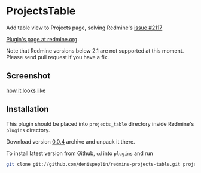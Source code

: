# ProjectsTable

Add table view to Projects page, solving Redmine's [issue #2117](http://www.redmine.org/issues/2117)

[Plugin's page at redmine.org](http://www.redmine.org/plugins/projects_table).

Note that Redmine versions below 2.1 are not supported at this moment. Please send pull request if you have a fix.

## Screenshot

[how it looks like](https://raw.github.com/wiki/denispeplin/redmine-projects-table/projects_table_0.0.2_1.png)

## Installation

This plugin should be placed into `projects_table` directory inside Redmine's
`plugins` directory.

Download version [0.0.4](http://www.redmine.org/attachments/download/8819/projects_table.zip)
archive and unpack it there.

To install latest version from Github, `cd` into `plugins` and run

```bash
git clone git://github.com/denispeplin/redmine-projects-table.git projects_table
```
